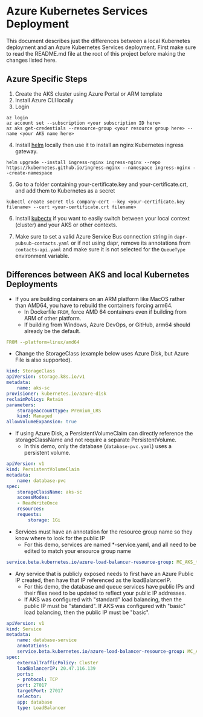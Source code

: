 # Azure Kubernetes Services Deployment

This document describes just the differences between a local Kubernetes deployment and an Azure Kubernetes Services deployment.  First make sure to read the README.md file at the root of this project before making the changes listed here.

## Azure Specific Steps

1) Create the AKS cluster using Azure Portal or ARM template
2) Install Azure CLI locally
3) Login

```
az login
az account set --subscription <your subscription ID here>
az aks get-credentials --resource-group <your resource group here> --name <your AKS name here>
```

4) Install [helm](https://helm.sh/docs/intro/install/) locally then use it to install an nginx Kubernetes ingress gateway.

```
helm upgrade --install ingress-nginx ingress-nginx --repo https://kubernetes.github.io/ingress-nginx --namespace ingress-nginx --create-namespace
```

5) Go to a folder containing your-certificate.key and your-certificate.crt, and add them to Kubernetes as a secret

```
kubectl create secret tls company-cert --key <your-certificate.key filename> --cert <your-certificate.crt filename>
```

6) Install [kubectx](https://github.com/ahmetb/kubectx) if you want to easily switch between your local context (cluster) and your AKS or other contexts.

7) Make sure to set a valid Azure Service Bus connection string in `dapr-pubsub-contacts.yaml` or if not using dapr, remove its annotations from `contacts-api.yaml` and make sure it is not selected for the `QueueType` environment variable.

## Differences between AKS and local Kubernetes Deployments

* If you are building containers on an ARM platform like MacOS rather than AMD64, you have to rebuild the containers forcing arm64.
  * In Dockerfile `FROM`, force AMD 64 containers even if building from ARM of other platform.
  * If building from Windows, Azure DevOps, or GitHub, arm64 should already be the default.
  
```yaml
FROM --platform=linux/amd64
```

* Change the StorageClass (example below uses Azure Disk, but Azure File is also supported).

```yaml
kind: StorageClass
apiVersion: storage.k8s.io/v1
metadata:
    name: aks-sc
provisioner: kubernetes.io/azure-disk
reclaimPolicy: Retain
parameters:
    storageaccounttype: Premium_LRS
    kind: Managed
allowVolumeExpansion: true
```

* If using Azure Disk, a PersistentVolumeClaim can directly reference the storageClassName and not require a separate PersistentVolume.
  * In this demo, only the database (`database-pvc.yaml`) uses a persistent volume.

```yaml
apiVersion: v1
kind: PersistentVolumeClaim
metadata:
    name: database-pvc
spec:
    storageClassName: aks-sc
    accessModes:
    - ReadWriteOnce
    resources:
    requests:
        storage: 1Gi
```

* Services must have an annotation for the resource group name so they know where to look for the public IP
  * For this demo, services are named *-service.yaml, and all need to be edited to match your ersource group name

```yaml
service.beta.kubernetes.io/azure-load-balancer-resource-group: MC_AKS_testing_westus
```

* Any service that is publicly exposed needs to first have an Azure Public IP created, then have that IP referenced as the loadBalancerIP.
  * For this demo, the database and queue services have public IPs and their files need to be updated to reflect your public IP addresses.
  * If AKS was configured with "standard" load balancing, then the public IP must be "standard".  If AKS was configured with "basic" load balancing, then the public IP must be "basic".

```yaml
apiVersion: v1
kind: Service
metadata:
    name: database-service
    annotations:
    service.beta.kubernetes.io/azure-load-balancer-resource-group: MC_AKS_testing_westus  
spec:
    externalTrafficPolicy: Cluster
    loadBalancerIP: 20.47.116.139
    ports:
    - protocol: TCP
    port: 27017
    targetPort: 27017
    selector:
    app: database
    type: LoadBalancer
```
